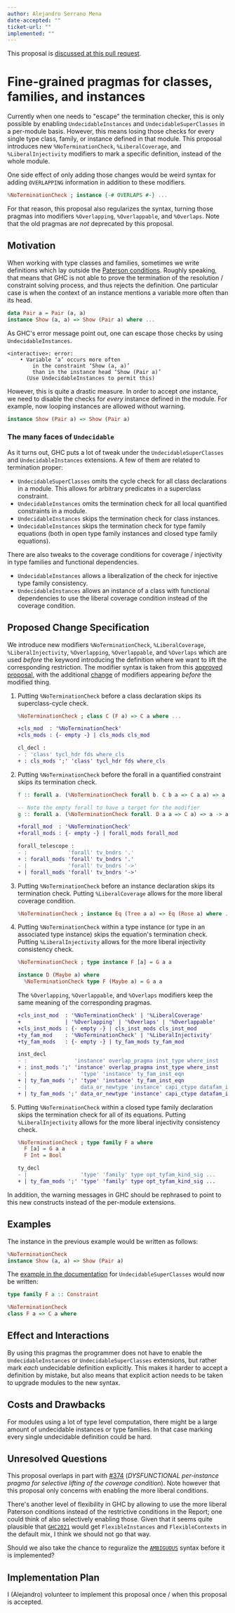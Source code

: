 ```yaml
---
author: Alejandro Serrano Mena
date-accepted: ""
ticket-url: ""
implemented: ""
---
```


This proposal is [discussed at this pull request](https://github.com/ghc-proposals/ghc-proposals/pull/390).

# Fine-grained pragmas for classes, families, and instances

Currently when one needs to "escape" the termination checker, this is only possible by enabling `UndecidableInstances` and `UndecidableSuperClasses` in a per-module basis. However, this means losing those checks for every single type class, family, or instance defined in that module. This proposal introduces new `%NoTerminationCheck`, `%LiberalCoverage`, and `%LiberalInjectivity` modifiers to mark a specific definition, instead of the whole module. 

One side effect of only adding those changes would be weird syntax for adding `OVERLAPPING` information in addition to these modifiers.

```haskell
%NoTerminationCheck ; instance {-# OVERLAPS #-} ...
```

For that reason, this proposal also regularizes the syntax, turning those pragmas into modifiers `%Overlapping`, `%Overlappable`, and `%Overlaps`. Note that the old pragmas are _not_ deprecated by this proposal.

## Motivation

When working with type classes and families, sometimes we write definitions which lay outside the [Paterson conditions](https://www.microsoft.com/en-us/research/wp-content/uploads/2016/02/jfp06.pdf). Roughly speaking, that means that GHC is not able to prove the termination of the resolution / constraint solving process, and thus rejects the definition. One particular case is when the context of an instance mentions a variable more often than its head.

```haskell
data Pair a = Pair (a, a)
instance Show (a, a) => Show (Pair a) where ...
```

As GHC's error message point out, one can escape those checks by using `UndecidableInstances`.

```
<interactive>: error:
    • Variable ‘a’ occurs more often
        in the constraint ‘Show (a, a)’
        than in the instance head ‘Show (Pair a)’
      (Use UndecidableInstances to permit this)
```

However, this is quite a drastic measure. In order to accept _one_ instance, we need to disable the checks for _every_ instance defined in the module. For example, now looping instances are allowed without warning.

```haskell
instance Show (Pair a) => Show (Pair a)
```

### The many faces of `Undecidable`

As it turns out, GHC puts a lot of tweak under the `UndecidableSuperClasses` and `UndecidableInstances` extensions. A few of them are related to termination proper:

- `UndecidableSuperClasses` omits the cycle check for all class declarations in a module. This allows for arbitrary predicates in a superclass constraint.
- `UndecidableInstances` omits the termination check for all local quantified constraints in a module.
- `UndecidableInstances` skips the termination check for class instances.
- `UndecidableInstances` skips the termination check for type family equations (both in open type family instances and closed type family equations).

There are also tweaks to the coverage conditions for coverage / injectivity in type families and functional dependencies.

- `UndecidableInstances` allows a liberalization of the check for injective type family consistency.
- `UndecidableInstances` allows an instance of a class with functional dependencies to use the liberal coverage condition instead of the coverage condition.

## Proposed Change Specification

We introduce new modifiers `%NoTerminationCheck`, `%LiberalCoverage`, `%LiberalInjectivity`, `%Overlapping`, `%Overlappable`, and `%Overlaps` which are used _before_ the keyword introducing the definition where we want to lift the corresponding restriction. The modifier syntax is taken from this [approved proposal](https://github.com/ghc-proposals/ghc-proposals/pull/370), with the additional [change](https://github.com/ghc-proposals/ghc-proposals/pull/392) of modifiers appearing _before_ the modified thing.

1. Putting `%NoTerminationCheck` before a class declaration skips its superclass-cycle check.

    ```haskell
    %NoTerminationCheck ; class C (F a) => C a where ...
    ```

    ```diff
    +cls_mod  : '%NoTerminationCheck'
    +cls_mods : {- empty -} | cls_mods cls_mod

    cl_decl :
    - : 'class' tycl_hdr fds where_cls
    + : cls_mods ';' 'class' tycl_hdr fds where_cls
    ```

2. Putting `%NoTerminationCheck` before the forall in a quantified constraint skips its termination check. 

    ```haskell
    f :: forall a. (%NoTerminationCheck forall b. C b a => C a a) => a -> a

    -- Note the empty forall to have a target for the modifier
    g :: forall a. (%NoTerminationCheck forall. D a a => C a) => a -> a
    ```

    ```diff
    +forall_mod  : '%NoTerminationCheck'
    +forall_mods : {- empty -} | forall_mods forall_mod

    forall_telescope : 
    - :             'forall' tv_bndrs '.'
    + : forall_mods 'forall' tv_bndrs '.'
    - |             'forall' tv_bndrs '->'
    + | forall_mods 'forall' tv_bndrs '->'

3. Putting `%NoTerminationCheck` before an instance declaration skips its termination check. Putting `%LiberalCoverage` allows for the more liberal coverage condition.

    ```haskell
    %NoTerminationCheck ; instance Eq (Tree a a) => Eq (Rose a) where ..
    ```

5. Putting `%NoTerminationCheck` within a type instance (or type in an associated type instance) skips the equation's termination check. Putting `%LiberalInjectivity` allows for the more liberal injectivity consistency check.

    ```haskell
    %NoTerminationCheck ; type instance F [a] = G a a

    instance D (Maybe a) where
      %NoTerminationCheck type F (Maybe a) = G a a
    ```

    The `%Overlapping`, `%Overlappable`, and `%Overlaps` modifiers keep the same meaning of the corresponding pragmas.

    ```diff
    +cls_inst_mod  : '%NoTerminationCheck' | '%LiberalCoverage'
    +              | '%Overlapping' | '%Overlaps' | '%Overlappable'
    +cls_inst_mods : {- empty -} | cls_inst_mods cls_inst_mod
    +ty_fam_mod    : '%NoTerminationCheck' | '%LiberalInjectivity'
    +ty_fam_mods   : {- empty -} | ty_fam_mods ty_fam_mod

    inst_decl
    - :               'instance' overlap_pragma inst_type where_inst
    + : inst_mods ';' 'instance' overlap_pragma inst_type where_inst
    - |                 'type' 'instance' ty_fam_inst_eqn
    + | ty_fam_mods ';' 'type' 'instance' ty_fam_inst_eqn
    - |                 data_or_newtype 'instance' capi_ctype datafam_inst_hdr ...
    + | ty_fam_mods ';' data_or_newtype 'instance' capi_ctype datafam_inst_hdr ...
    ```

6. Putting `%NoTerminationCheck` within a closed type family declaration skips the termination check for all of its equations. Putting `%LiberalInjectivity` allows for the more liberal injectivity consistency check.

    ```haskell
    %NoTerminationCheck ; type family F a where
      F [a] = G a a
      F Int = Bool
    ```

    ```diff
    ty_decl
    - |                 'type' 'family' type opt_tyfam_kind_sig ...
    + | ty_fam_mods ';' 'type' 'family' type opt_tyfam_kind_sig ...
    ```

In addition, the warning messages in GHC should be rephrased to point to this new constructs instead of the per-module extensions.

## Examples

The instance in the previous example would be written as follows:

```haskell
%NoTerminationCheck
instance Show (a, a) => Show (Pair a)
```

The [example in the documentation](https://downloads.haskell.org/~ghc/latest/docs/html/users_guide/glasgow_exts.html#extension-UndecidableSuperClasses) for `UndecidableSuperClasses` would now be written:

```haskell
type family F a :: Constraint

%NoTerminationCheck
class F a => C a where
```

## Effect and Interactions

By using this pragmas the programmer does not have to enable the `UndecidableInstances` or `UndecidableSuperClasses` extensions, but rather mark _each_ undecidable definition explicitly. This makes it harder to accept a definition by mistake, but also means that explicit action needs to be taken to upgrade modules to the new syntax.

## Costs and Drawbacks

For modules using a lot of type level computation, there might be a large amount of undecidable instances or type families. In that case marking every single undecidable definition could be hard.

## Unresolved Questions

This proposal overlaps in part with [#374](https://github.com/ghc-proposals/ghc-proposals/pull/374) (_DYSFUNCTIONAL per-instance pragma for selective lifting of the coverage condition_). Note however that this proposal only concerns with enabling the more liberal conditions.

There's another level of flexibility in GHC by allowing to use the more liberal Paterson conditions instead of the restrictive conditions in the Report; one could think of also selectively enabling those. Given that it seems quite plausible that [`GHC2021`](https://github.com/ghc-proposals/ghc-proposals/pull/380) would get `FlexibleInstances` and `FlexibleContexts` in the default mix, I think we should not go that way.

Should we also take the chance to reguralize the [`AMBIGUOUS`](https://github.com/ghc-proposals/ghc-proposals/blob/master/proposals/0232-AmbiguousType-pragma.rst) syntax before it is implemented?

## Implementation Plan

I (Alejandro) volunteer to implement this proposal once / when this proposal is accepted.

